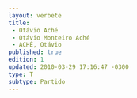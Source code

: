 ```yaml
---
layout: verbete
title:
 - Otávio Aché
 - Otávio Monteiro Aché 
 - ACHÉ, Otávio
published: true
edition: 1  
updated: 2010-03-29 17:16:47 -0300
type: T
subtype: Partido
---
```


